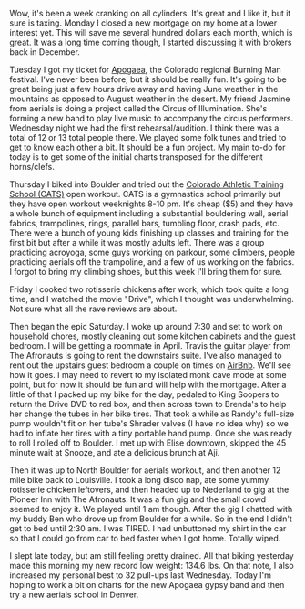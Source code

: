 Wow, it's been a week cranking on all cylinders. It's great and I like it, but it sure is taxing. Monday I closed a new mortgage on my home at a lower interest yet. This will save me several hundred dollars each month, which is great. It was a long time coming though, I started discussing it with brokers back in December.

Tuesday I got my ticket for [Apogaea](http://apogaea.com), the Colorado regional Burning Man festival. I've never been before, but it should be really fun. It's going to be great being just a few hours drive away and having June weather in the mountains as opposed to August weather in the desert. My friend Jasmine from aerials is doing a project called the Circus of Illumination. She's forming a new band to play live music to accompany the circus performers. Wednesday night we had the first rehearsal/audition. I think there was a total of 12 or 13 total people there. We played some folk tunes and tried to get to know each other a bit. It should be a fun project. My main to-do for today is to get some of the initial charts transposed for the different horns/clefs.

Thursday I biked into Boulder and tried out the [Colorado Athletic Training School (CATS)](http://catsgym.com) open workout. CATS is a gymnastics school primarily but they have open workout weeknights 8-10 pm. It's cheap ($5) and they have a whole bunch of equipment including a substantial bouldering wall, aerial fabrics, trampolines, rings, parallel bars, tumbling floor, crash pads, etc. There were a bunch of young kids finishing up classes and training for the first bit but after a while it was mostly adults left. There was a group practicing acroyoga, some guys working on parkour, some climbers, people practicing aerials off the trampoline, and a few of us working on the fabrics. I forgot to bring my climbing shoes, but this week I'll bring them for sure.

Friday I cooked two rotisserie chickens after work, which took quite a long time, and I watched the movie "Drive", which I thought was underwhelming. Not sure what all the rave reviews are about.

Then began the epic Saturday. I woke up around 7:30 and set to work on household chores, mostly cleaning out some kitchen cabinets and the guest bedroom. I will be getting a roommate in April. Travis the guitar player from The Afronauts is going to rent the downstairs suite. I've also managed to rent out the upstairs guest bedroom a couple on times on [AirBnb](http://airbnb.com). We'll see how it goes. I may need to revert to my isolated monk cave mode at some point, but for now it should be fun and will help with the mortgage. After a little of that I packed up my bike for the day, pedaled to King Soopers to return the Drive DVD to red box, and then across town to Brenda's to help her change the tubes in her bike tires. That took a while as Randy's full-size pump wouldn't fit on her tube's Shrader valves (I have no idea why) so we had to inflate her tires with a tiny portable hand pump. Once she was ready to roll I rolled off to Boulder. I met up with Elise downtown, skipped the 45 minute wait at Snooze, and ate a delicious brunch at Aji.

Then it was up to North Boulder for aerials workout, and then another 12 mile bike back to Louisville. I took a long disco nap, ate some yummy rotisserie chicken leftovers, and then headed up to Nederland to gig at the Pioneer Inn with The Afronauts. It was a fun gig and the small crowd seemed to enjoy it. We played until 1 am though. After the gig I chatted with my buddy Ben who drove up from Boulder for a while. So in the end I didn't get to bed until 2:30 am. I was TIRED. I had unbuttoned my shirt in the car so that I could go from car to bed faster when I got home. Totally wiped.

I slept late today, but am still feeling pretty drained. All that biking yesterday made this morning my new record low weight: 134.6 lbs. On that note, I also increased my personal best to 32 pull-ups last Wednesday. Today I'm hoping to work a bit on charts for the new Apogaea gypsy band and then try a new aerials school in Denver.
